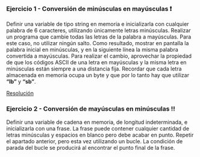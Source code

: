 ### Ejercicio 1 - Conversión de minúsculas en mayúsculas :heavy_exclamation_mark:
Definir una variable de tipo string en memoria e inicializarla con cualquier palabra de 6 caracteres, utilizando únicamente letras minúsculas. Realizar un programa que cambie todas las letras de la palabra a mayúsculas. Para este caso, no utilizar ningún salto. Como resultado, mostrar en pantalla la palabra inicial en minúsculas, y en la siguiente línea la misma palabra convertida a mayúsculas. Para realizar el cambio, aprovechar la propiedad de que los códigos ASCII de una letra en mayúsculas y la misma letra en minúsculas están siempre a una distancia fija. Recordar que cada letra almacenada en memoria ocupa un byte y que por lo tanto hay que utilizar **“lb”** y **“sb”**.

[Resolución](ejercicio1.asm)

### Ejercicio 2 - Conversión de mayúsculas en minúsculas :bangbang:
Definir una variable de cadena en memoria, de longitud indeterminada, e inicializarla con una frase. La frase puede contener cualquier cantidad de letras minúsculas y espacios en blanco pero debe acabar en punto. Repetir el apartado anterior, pero esta vez utilizando un bucle. La condición de parada del bucle se producirá al encontrar el punto final de la frase.